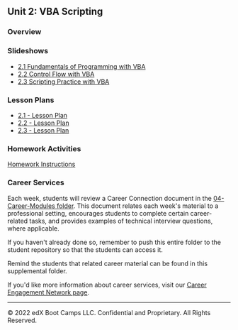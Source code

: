 ## Unit 2: VBA Scripting

### Overview

### Slideshows

* [2.1 Fundamentals of Programming with VBA](https://docs.google.com/presentation/d/1TWgnpDnWSOI1U12OeHVBiMALAuvWS2C3KKQPrBeicWw/edit#slide=id.g473a132ac1_0_7)
* [2.2 Control Flow with VBA](https://docs.google.com/presentation/d/1HpP3Hb3HnYJ4nldADC1SU2hbLGlgtiWsJa6iSP1NY-Q/edit#slide=id.g473a132ac1_0_7)
* [2.3 Scripting Practice with VBA](https://docs.google.com/presentation/d/1s1B-vc1c0XmWl0jDrU55LapwJMJrrIViGTxDhrtu_FM/edit#slide=id.g473a132ac1_0_7)

### Lesson Plans

* [2.1 - Lesson Plan](1/LessonPlan.md)
* [2.2 - Lesson Plan](2/LessonPlan.md)
* [2.3 - Lesson Plan](3/LessonPlan.md)

### Homework Activities

[Homework Instructions](../../02-Homework/02-VBA-Scripting/Instructions/README.md)

### Career Services

Each week, students will review a Career Connection document in the [04-Career-Modules folder](../../04-Career-Modules/). This document relates each week's material to a professional setting, encourages students to complete certain career-related tasks, and provides examples of technical interview questions, where applicable.

If you haven't already done so, remember to push this entire folder to the student repository so that the students can access it.

Remind the students that related career material can be found in this supplemental folder.

If you'd like more information about career services, visit our [Career Engagement Network page](https://careernetwork.2u.com/?utm_medium=Academics&utm_source=boot_camp%29).


- - -

© 2022 edX Boot Camps LLC. Confidential and Proprietary. All Rights Reserved.
